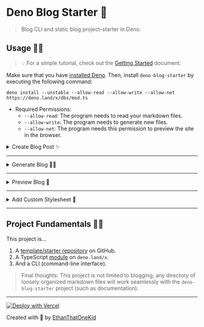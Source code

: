 # Deno Blog Starter 💌

> Blog CLI and static blog project-starter in Deno.

## Usage 🐱‍🐉

> 💡 For a simple tutorial, check out the [Getting Started](docs/GETTING_STARTED.md) document.

Make sure that you have [installed Deno][deno_installation].
Then, install `deno-blog-starter` by executing the following command:

`deno install --unstable --allow-read --allow-write --allow-net https://deno.land/x/dbs/mod.ts`

- Required Permissions:
  - `--allow-read`: The program needs to read your markdown files.
  - `--allow-write`: The program needs to generate new files.
  - `--allow-net`: The program needs this permission to preview the site in the browser.

<details>
<summary>Create Blog Post ✨</summary>

---

Each of your [blog posts](posts) are represented by a markdown file (file with the `.md` extension).
Your blog posts can have the following frontmatter associated with them:

```yaml
---
title: Your Title Here
date: Date
description: Your description here.
published: false # Change to true to include this blog-post.
---

```

To create a new blog post, run the following command.

`dbs --new-post -t "Your Title" -d "Your description."`

> 💡 You can pass your title and description as well, but they are not required.

The rest of the contents of the blog-post file are written in [Markdown][markdown_definition].

<details>
<summary>Or run as an individual script.</summary>

`deno run --unstable --allow-write --allow-read scripts/new_post.ts -t "Your Title" -d "Your description."`.

</details>

<details>
<summary>Or run via the API.</summary>

```ts
import { newPost } from "https://deno.land/x/dbs/mod.ts";
const title = "Your Title",
  description = "Your description.";
await newPost(title, description);
```

</details>
</details>

---

<details>
<summary>Generate Blog 🧙‍♂️</summary>

---

To generate the files for your static blog, run the following command:

`dbs --build -s "chosen_stylesheet"`

> You can pass the name of your chosen stylesheet.
> You may choose between [`air`](styles/air.ts), [`modest`](styles/modest.ts), [`retro`](styles/retro.ts), or [`splendor`](styles/spendor.ts).
> The `modest` stylesheet is chosen by default.
> _Or_ you may [create a custom stylesheet](#add-custom-stylesheet).

<details>
<summary>Or run as an individual script.</summary>

`deno run --unstable --allow-read --allow-write scripts/build.ts -s YOUR_STYLE_TITLE`

</details>

<details>
<summary>Or run via the API.</summary>

```ts
import { build } from "https://deno.land/x/dbs/mod.ts";
const stylesheetTitle = "modest"; // Replace `modest` with your chosen stylesheet's title.
await build(stylesheetTitle);
```

</details>
</details>

---

<details>
<summary>Preview Blog 📡</summary>

---

To preview your blog on your machine, run the following command:

`dbs --serve`

> 💡 Visit http://localhost:8000/ to preview your blog.

> 💡 To see your latest changes, remember to re-generate the site.

<details>
<summary>Or run as an individual script.</summary>

`deno run --allow-read --allow-net --unstable scripts/serve.ts`

</details>

<details>
<summary>Or run via the API.</summary>

```ts
import { serve } from "https://deno.land/x/dbs/mod.ts";
await serve();
```

</details>
</details>

---

<details>
<summary>Add Custom Stylesheet 💅</summary>

---

This operation _currently_ only works when you are using this project as a [template][template].

To add a custom stylesheet, run the following command:

`dbs --new-style -t "YOUR_STYLE_TITLE"`

> 💡 You may pass the title of your custom stylesheet as well.

> 💡 To integrate your custom stylesheet, update the [`styles/YOUR_STYLE_TITLE.ts`](styles) file.

<details>
<summary>Or run as an individual script.</summary>

`deno run --unstable --allow-read --allow-write scripts/new_style.ts -t "YOUR_STYLE_TITLE"`

</details>

<details>
<summary>Or run via the API.</summary>

```ts
import { newStyle } from "https://deno.land/x/dbs/mod.ts";
const title = "new_stylesheet_title";
await newStyle(undefined, title);
```

</details>
</details>

---

## Project Fundamentals 👨‍💻

This project is...

1. A [template/starter repository][template] on GitHub.
1. A TypeScript [module](https://deno.land/x/dbs) on `deno.land/x`.
1. And a CLI (command-line interface).

> Final thoughts: This project is not limited to blogging; any directory of loosely organized markdown files will work seamlessly with the `deno-blog-starter` project (such as documentation).

---

[![Deploy with Vercel](https://vercel.com/button "Import this project on Vercel!")](https://vercel.com/new/git/external?repository-url=https%3A%2F%2Fgithub.com%2FEthanThatOneKid%2Fdeno-blog-starter%2F)

Created with 💌 by [EthanThatOneKid][creator_url]

[creator_url]: https://github.com/EthanThatOneKid/
[deno_installation]: https://github.com/denoland/deno_install
[markdown_definition]: https://commonmark.org/help/
[template]: https://github.com/EthanThatOneKid/deno-blog-starter/generate

